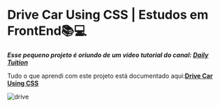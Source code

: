 # Drive Car Using CSS | Estudos em FrontEnd📚💻

***Esse pequeno projeto é oriundo de um vídeo tutorial do canal: [Daily Tuition](https://www.youtube.com/channel/UCrG2Z0usOCCdUTAr4D1A8mw)***

Tudo o que aprendi com este projeto está documentado aqui:**__[Drive Car Using CSS](https://tungsten-visor-446.notion.site/Drive-Car-Using-CSS-8a47053e3ade4a958cb77b492de55ad0?pvs=4)__**

![drive](assets/drive.gif)




